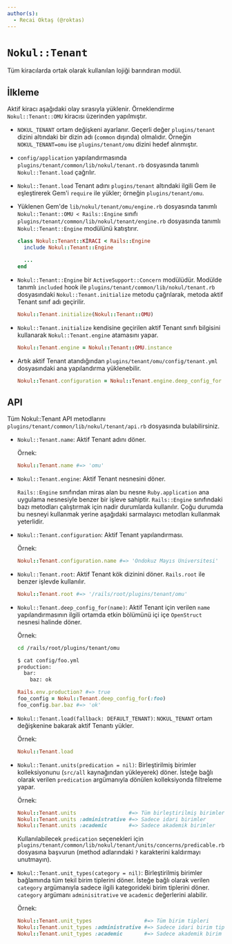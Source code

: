 ```yaml
---
author(s):
  - Recai Oktaş (@roktas)
---
```


`Nokul::Tenant`
===============

Tüm kiracılarda ortak olarak kullanılan lojiği barındıran modül.

İlkleme
-------

Aktif kiracı aşağıdaki olay sırasıyla yüklenir.  Örneklendirme `Nokul::Tenant::OMU` kiracısı üzerinden yapılmıştır.

- `NOKUL_TENANT` ortam değişkeni ayarlanır.  Geçerli değer `plugins/tenant` dizini altındaki bir dizin adı (`common`
  dışında) olmalıdır.  Örneğin `NOKUL_TENANT=omu` ise `plugins/tenant/omu` dizini hedef alınmıştır.

- `config/application` yapılandırmasında `plugins/tenant/common/lib/nokul/tenant.rb` dosyasında tanımlı
  `Nokul::Tenant.load` çağrılır.

- `Nokul::Tenant.load` Tenant adını `plugins/tenant` altındaki ilgili Gem ile eşleştirerek Gem'i `require` ile yükler;
  örneğin `plugins/tenant/omu`.

- Yüklenen Gem'de `lib/nokul/tenant/omu/engine.rb` dosyasında tanımlı `Nokul::Tenant::OMU < Rails::Engine` sınıfı
  `plugins/tenant/common/lib/nokul/tenant/engine.rb` dosyasında tanımlı `Nokul::Tenant::Engine` modülünü katıştırır.

  ```ruby
  class Nokul::Tenant::KİRACI < Rails::Engine
    include Nokul::Tenant::Engine

    ...
  end
  ```

- `Nokul::Tenant::Engine` bir `ActiveSupport::Concern` modülüdür.  Modülde tanımlı `included` hook ile
  `plugins/tenant/common/lib/nokul/tenant.rb` dosyasındaki `Nokul::Tenant.initialize` metodu çağrılarak, metoda aktif
  Tenant sınıf adı geçirilir.

  ```ruby
  Nokul::Tenant.initialize(Nokul::Tenant::OMU)
  ```

- `Nokul::Tenant.initialize` kendisine geçirilen aktif Tenant sınıfı bilgisini kullanarak `Nokul::Tenant.engine`
  atamasını yapar.

  ```ruby
  Nokul::Tenant.engine = Nokul::Tenant::OMU.instance
  ```

- Artık aktif Tenant atandığından `plugins/tenant/omu/config/tenant.yml` dosyasındaki ana yapılandırma yüklenebilir.

  ```ruby
  Nokul::Tenant.configuration = Nokul::Tenant.engine.deep_config_for :tenant
  ```

API
---

Tüm Nokul::Tenant API metodlarını `plugins/tenant/common/lib/nokul/tenant/api.rb` dosyasında bulabilirsiniz.

- `Nokul::Tenant.name`:  Aktif Tenant adını döner.

  Örnek:

  ```ruby
  Nokul::Tenant.name #=> 'omu'
  ```

- `Nokul::Tenant.engine`: Aktif Tenant nesnesini döner.

  `Rails::Engine` sınıfından miras alan bu nesne `Ruby.application` ana uygulama nesnesiyle benzer bir işleve sahiptir.
  `Rails::Engine` sınıfındaki bazı metodları çalıştırmak için nadir durumlarda kullanılır.  Çoğu durumda bu nesneyi
  kullanmak yerine aşağıdaki sarmalayıcı metodları kullanmak yeterlidir.

- `Nokul::Tenant.configuration`: Aktif Tenant yapılandırması.

  Örnek:

  ```ruby
  Nokul::Tenant.configuration.name #=> 'Ondokuz Mayıs Üniversitesi'
  ```

- `Nokul::Tenant.root`: Aktif Tenant kök dizinini döner.  `Rails.root` ile
  benzer işlevde kullanılır.

  ```ruby
  Nokul::Tenant.root #=> '/rails/root/plugins/tenant/omu'
  ```

- `Nokul::Tenant.deep_config_for(name)`: Aktif Tenant için verilen `name` yapılandırmasının ilgili ortamda etkin
  bölümünü içi içe `OpenStruct` nesnesi halinde döner.

  Örnek:

  ```sh
  cd /rails/root/plugins/tenant/omu
  ```

  ```sh
  $ cat config/foo.yml
  production:
    bar:
      baz: ok
  ```

  ```ruby
  Rails.env.production? #=> true
  foo_config = Nokul::Tenant.deep_config_for(:foo)
  foo_config.bar.baz #=> 'ok'
  ```

- `Nokul::Tenant.load(fallback: DEFAULT_TENANT)`: `NOKUL_TENANT` ortam değişkenine bakarak aktif Tenantı yükler.

  Örnek:

  ```ruby
  Nokul::Tenant.load
  ```

- `Nokul::Tenant.units(predication = nil)`: Birleştirilmiş birimler kolleksiyonunu (`src/all` kaynağından yükleyerek)
  döner.  İsteğe bağlı olarak verilen `predication` argümanıyla dönülen kolleksiyonda filtreleme yapar.

  Örnek:

  ```ruby
  Nokul::Tenant.units                 #=> Tüm birleştirilmiş birimler
  Nokul::Tenant.units :administrative #=> Sadece idari birimler
  Nokul::Tenant.units :academic       #=> Sadece akademik birimler
  ```

  Kullanılabilecek `predication` seçenekleri için `plugins/tenant/common/lib/nokul/tenant/units/concerns/predicable.rb`
  dosyasına başvurun (method adlarındaki `?` karakterini kaldırmayı unutmayın).

- `Nokul::Tenant.unit_types(category = nil)`: Birleştirilmiş birimler bağlamında tüm tekil birim tiplerini döner.
  İsteğe bağlı olarak verilen `category` argümanıyla sadece ilgili kategorideki birim tiplerini döner.  `category`
  argümanı `adminisitrative` ve `academic` değerlerini alabilir.

  Örnek:

  ```ruby
  Nokul::Tenant.unit_types                 #=> Tüm birim tipleri
  Nokul::Tenant.unit_types :administrative #=> Sadece idari birim tipleri
  Nokul::Tenant.unit_types :academic       #=> Sadece akademik birim tipleri
  ```

